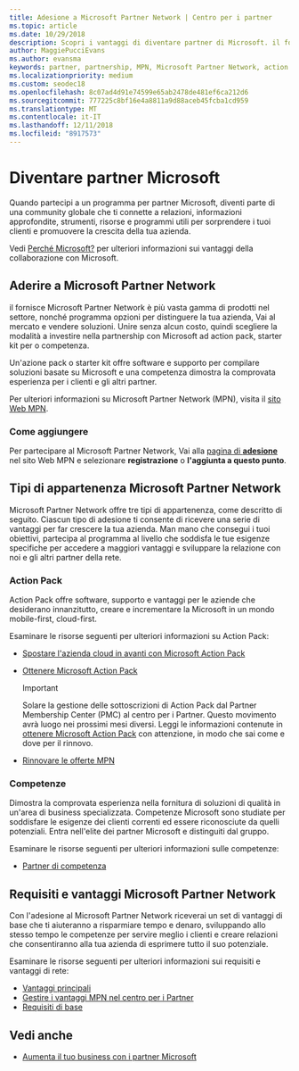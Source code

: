 ```yaml
---
title: Adesione a Microsoft Partner Network | Centro per i partner
ms.topic: article
ms.date: 10/29/2018
description: Scopri i vantaggi di diventare partner di Microsoft. il fornisce Microsoft Partner Network è più vasta gamma di prodotti nel settore, nonché programma opzioni per distinguere la tua azienda, Vai al mercato e vendere soluzioni.
author: MaggiePucciEvans
ms.author: evansma
keywords: partner, partnership, MPN, Microsoft Partner Network, action pack, sottoscrizione di action pack, vantaggi, vantaggi MPN, adesione, silver, gold, competenze
ms.localizationpriority: medium
ms.custom: seodec18
ms.openlocfilehash: 8c07ad4d91e74599e65ab2478de481ef6ca212d6
ms.sourcegitcommit: 777225c8bf16e4a8811a9d88aceb45fcba1cd959
ms.translationtype: MT
ms.contentlocale: it-IT
ms.lasthandoff: 12/11/2018
ms.locfileid: "8917573"
---
```

# <a name="partner-with-microsoft"></a>Diventare partner Microsoft

Quando partecipi a un programma per partner Microsoft, diventi parte di una community globale che ti connette a relazioni, informazioni approfondite, strumenti, risorse e programmi utili per sorprendere i tuoi clienti e promuovere la crescita della tua azienda.

Vedi [Perché Microsoft?](https://partner.microsoft.com/business-opportunities/why-microsoft) per ulteriori informazioni sui vantaggi della collaborazione con Microsoft. 

## <a name="join-the-microsoft-partner-network"></a>Aderire a Microsoft Partner Network

<!-- 12/5/18 The content below was copied and pasted directly from the Membership page of the MPN site (https://partner.microsoft.com/en-us/membership)-->

il fornisce Microsoft Partner Network è più vasta gamma di prodotti nel settore, nonché programma opzioni per distinguere la tua azienda, Vai al mercato e vendere soluzioni. Unire senza alcun costo, quindi scegliere la modalità a investire nella partnership con Microsoft ad action pack, starter kit per o competenza.

Un'azione pack o starter kit offre software e supporto per compilare soluzioni basate su Microsoft e una competenza dimostra la comprovata esperienza per i clienti e gli altri partner.

Per ulteriori informazioni su Microsoft Partner Network (MPN), visita il [sito Web MPN](https://partner.microsoft.com/commercial).

### <a name="how-to-join"></a>Come aggiungere

Per partecipare al Microsoft Partner Network, Vai alla [pagina di **adesione** ](https://partner.microsoft.com/membership) nel sito Web MPN e selezionare **registrazione** o **l'aggiunta a questo punto**.

## <a name="microsoft-partner-network-membership-types"></a>Tipi di appartenenza Microsoft Partner Network

<!-- 12/5/18 The content below was copied and pasted directly from the Membership pages of the MPN site (https://partner.microsoft.com/en-us/membership)-->

Microsoft Partner Network offre tre tipi di appartenenza, come descritto di seguito. Ciascun tipo di adesione ti consente di ricevere una serie di vantaggi per far crescere la tua azienda. Man mano che consegui i tuoi obiettivi, partecipa al programma al livello che soddisfa le tue esigenze specifiche per accedere a maggiori vantaggi e sviluppare la relazione con noi e gli altri partner della rete.

### <a name="action-pack"></a>Action Pack

Action Pack offre software, supporto e vantaggi per le aziende che desiderano innanzitutto, creare e incrementare la Microsoft in un mondo mobile-first, cloud-first. 

Esaminare le risorse seguenti per ulteriori informazioni su Action Pack:

- [Spostare l'azienda cloud in avanti con Microsoft Action Pack](https://partner.microsoft.com/membership/action-pack)
- [Ottenere Microsoft Action Pack](mpn-get-action-pack.md)
  
    >[!IMPORTANT]
    >Solare la gestione delle sottoscrizioni di Action Pack dal Partner Membership Center (PMC) al centro per i Partner. Questo movimento avrà luogo nei prossimi mesi diversi. Leggi le informazioni contenute in [ottenere Microsoft Action Pack](mpn-get-action-pack.md) con attenzione, in modo che sai come e dove per il rinnovo.  

- [Rinnovare le offerte MPN](renew-mpn-offers.md)

### <a name="competencies"></a>Competenze

Dimostra la comprovata esperienza nella fornitura di soluzioni di qualità in un'area di business specializzata. Competenze Microsoft sono studiate per soddisfare le esigenze dei clienti correnti ed essere riconosciute da quelli potenziali. Entra nell'elite dei partner Microsoft e distinguiti dal gruppo.

Esaminare le risorse seguenti per ulteriori informazioni sulle competenze:

- [Partner di competenza](https://partner.microsoft.com/membership/competencies)

## <a name="microsoft-partner-network-benefits-and-requirements"></a>Requisiti e vantaggi Microsoft Partner Network

Con l'adesione al Microsoft Partner Network riceverai un set di vantaggi di base che ti aiuteranno a risparmiare tempo e denaro, sviluppando allo stesso tempo le competenze per servire meglio i clienti e creare relazioni che consentiranno alla tua azienda di esprimere tutto il suo potenziale.

Esaminare le risorse seguenti per ulteriori informazioni sui requisiti e vantaggi di rete:

- [Vantaggi principali](https://partner.microsoft.com/en-us/membership/core-benefits#simple-tab-content-1)
- [Gestire i vantaggi MPN nel centro per i Partner](manage-your-partner-network-benefits.md)
- [Requisiti di base](https://partner.microsoft.com/en-us/membership/core-benefits#simple-tab-content-2)

## <a name="see-also"></a>Vedi anche
- [Aumenta il tuo business con i partner Microsoft](grow-your-business.md)

